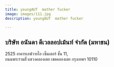 ```yaml
---
title: youngAUT  mather fucker
image: images/111.jpg
description: youngAUT  mather fucker

---
```

## บริษัท อนันดา ดีเวลลอปเม้นท์ จํากัด (มหาชน)

2525 อาคารเอฟวายไอ เซ็นเตอร์ ชั้น 11,  
ถนนพระรามสี่ แขวงคลองเตย เขตคลองเตย กรุงเทพฯ 10110

<br><br>